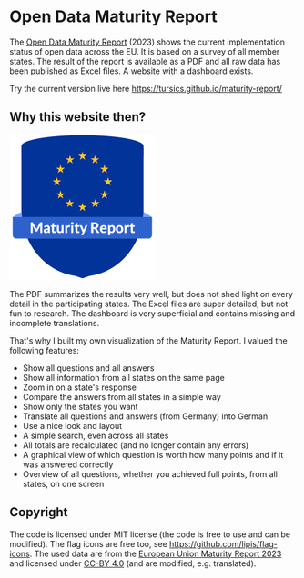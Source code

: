 # Open Data Maturity Report

The [Open Data Maturity Report](https://data.europa.eu/en/publications/open-data-maturity/2023) (2023) shows the current implementation status of open data across the EU. It is based on a survey of all member states. The result of the report is available as a PDF and all raw data has been published as Excel files. A website with a dashboard exists.

Try the current version live here https://tursics.github.io/maturity-report/

## Why this website then?

![Logo](https://raw.githubusercontent.com/tursics/maturity-report/main/assets/icon-256x256.png)

The PDF summarizes the results very well, but does not shed light on every detail in the participating states. The Excel files are super detailed, but not fun to research. The dashboard is very superficial and contains missing and incomplete translations.

That's why I built my own visualization of the Maturity Report. I valued the following features:

- Show all questions and all answers
- Show all information from all states on the same page
- Zoom in on a state's response
- Compare the answers from all states in a simple way
- Show only the states you want
- Translate all questions and answers (from Germany) into German
- Use a nice look and layout
- A simple search, even across all states
- All totals are recalculated (and no longer contain any errors)
- A graphical view of which question is worth how many points and if it was answered correctly
- Overview of all questions, whether you achieved full points, from all states, on one screen

## Copyright

The code is licensed under MIT license (the code is free to use and can be modified). The flag icons are free too, see https://github.com/lipis/flag-icons. The used data are from the [European Union Maturity Report 2023](https://data.europa.eu/en/publications/open-data-maturity/2023) and licensed under [CC-BY 4.0](https://creativecommons.org/licenses/by/4.0/) (and are modified, e.g. translated).
